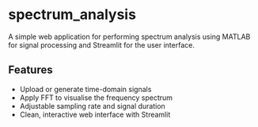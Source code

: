 # spectrum_analysis
A simple web application for performing spectrum analysis using MATLAB for signal processing and Streamlit for the user interface.

## Features
- Upload or generate time-domain signals
- Apply FFT to visualise the frequency spectrum
- Adjustable sampling rate and signal duration
- Clean, interactive web interface with Streamlit


